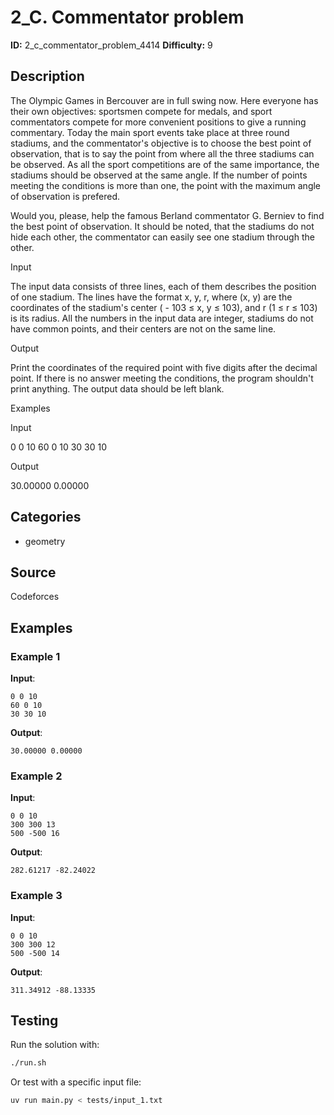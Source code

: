 # 2_C. Commentator problem

**ID:** 2_c_commentator_problem_4414
**Difficulty:** 9

## Description

The Olympic Games in Bercouver are in full swing now. Here everyone has their own objectives: sportsmen compete for medals, and sport commentators compete for more convenient positions to give a running commentary. Today the main sport events take place at three round stadiums, and the commentator's objective is to choose the best point of observation, that is to say the point from where all the three stadiums can be observed. As all the sport competitions are of the same importance, the stadiums should be observed at the same angle. If the number of points meeting the conditions is more than one, the point with the maximum angle of observation is prefered.

Would you, please, help the famous Berland commentator G. Berniev to find the best point of observation. It should be noted, that the stadiums do not hide each other, the commentator can easily see one stadium through the other.

Input

The input data consists of three lines, each of them describes the position of one stadium. The lines have the format x, y, r, where (x, y) are the coordinates of the stadium's center ( - 103 ≤ x, y ≤ 103), and r (1 ≤ r ≤ 103) is its radius. All the numbers in the input data are integer, stadiums do not have common points, and their centers are not on the same line.

Output

Print the coordinates of the required point with five digits after the decimal point. If there is no answer meeting the conditions, the program shouldn't print anything. The output data should be left blank.

Examples

Input

0 0 10
60 0 10
30 30 10


Output

30.00000 0.00000

## Categories

- geometry

## Source

Codeforces

## Examples

### Example 1

**Input**:
```
0 0 10
60 0 10
30 30 10
```

**Output**:
```
30.00000 0.00000
```

### Example 2

**Input**:
```
0 0 10
300 300 13
500 -500 16
```

**Output**:
```
282.61217 -82.24022
```

### Example 3

**Input**:
```
0 0 10
300 300 12
500 -500 14
```

**Output**:
```
311.34912 -88.13335
```


## Testing

Run the solution with:

```bash
./run.sh
```

Or test with a specific input file:

```bash
uv run main.py < tests/input_1.txt
```
